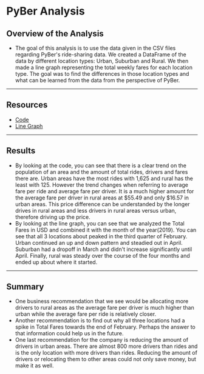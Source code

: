 # PyBer Analysis

## Overview of the Analysis
- The goal of this analysis is to use the data given in the CSV files regarding PyBer's ride-sharing data. We created a DataFrame of the data by different location types: Urban, Suburban and Rural. We then made a line graph representing the total weekly fares for each location type. The goal was to find the differences in those location types and what can be learned from the data from the perspective of PyBer.
--------------------------
## Resources
- [Code](/PyBer_Challenge.ipynb)
- [Line Graph](/analysis/PyBer_fare_summary.png)
--------------------------
## Results
- By looking at the code, you can see that there is a clear trend on the population of an area and the amount of total rides, drivers and fares there are. Urban areas have the most rides with 1,625 and rural has the least with 125. However the trend changes when referring to average fare per ride and average fare per driver. It is a much higher amount for the average fare per driver in rural areas at $55.49 and only $16.57 in urban areas. This price difference can be understanded by the longer drives in rural areas and less drivers in rural areas versus urban, therefore driving up the price.
- By looking at the line graph, you can see that we analyzed the Total Fares in USD and combined it with the month of the year(2019). You can see that all 3 locations about peaked in the third quarter of February. Urban continued an up and down pattern and steadied out in April. Suburban had a dropoff in March and didn't increase significantly until April. Finally, rural was steady over the course of the four months and ended up about where it started.
--------------------------
## Summary
- One business recommendation that we see would be allocating more drivers to rural areas as the average fare per driver is much higher than urban while the average fare per ride is relatively closer.
- Another recommendation is to find out why all three locations had a spike in Total Fares towards the end of February. Perhaps the answer to that information could help us in the future.
- One last recommendation for the company is reducing the amount of drivers in urban areas. There are almost 800 more drivers than rides and is the only location with more drivers than rides. Reducing the amount of drivers or relocating them to other areas could not only save money, but make it as well.
